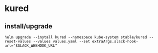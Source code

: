 # kured

## install/upgrade

```shell
helm upgrade --install kured --namespace kube-system stable/kured --reset-values --values values.yaml --set extraArgs.slack-hook-url="$SLACK_WEBHOOK_URL"
```
